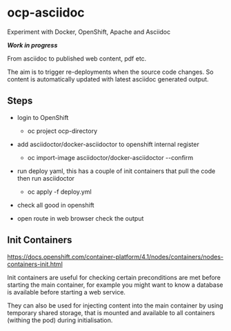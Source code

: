 # ocp-asciidoc
Experiment with Docker, OpenShift, Apache and Asciidoc 

***Work in progress***

From asciidoc to published web content, pdf etc.

The aim is to trigger re-deployments when the source code changes. So content is automatically updated with latest asciidoc generated output.

## Steps

* login to OpenShift
    * oc project ocp-directory

* add asciidoctor/docker-asciidoctor to openshift internal register
    * oc import-image asciidoctor/docker-asciidoctor --confirm

* run deploy yaml, this has a couple of init containers that pull the code then run asciidoctor
    * oc apply -f deploy.yml 

* check all good in openshift

* open route in web browser check the output


## Init Containers

https://docs.openshift.com/container-platform/4.1/nodes/containers/nodes-containers-init.html

Init containers are useful for checking certain preconditions are met before starting the main container, for example you might want to know a database is available before starting a web service. 

They can also be used for injecting content into the main container by using temporary shared storage, that is mounted and available to all containers (withing the pod) during initialisation.